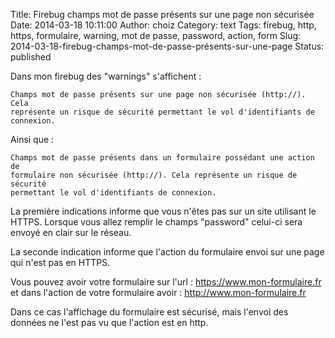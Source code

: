 Title: Firebug champs mot de passe présents sur une page non sécurisée
Date: 2014-03-18 10:11:00
Author: choiz
Category: text
Tags: firebug, http, https, formulaire, warning, mot de passe, password, action, form
Slug: 2014-03-18-firebug-champs-mot-de-passe-présents-sur-une-page
Status: published

Dans mon firebug des "warnings" s'affichent :

    Champs mot de passe présents sur une page non sécurisée (http://). Cela
    représente un risque de sécurité permettant le vol d'identifiants de
    connexion.

Ainsi que :

    Champs mot de passe présents dans un formulaire possédant une action de
    formulaire non sécurisée (http://). Cela représente un risque de sécurité
    permettant le vol d'identifiants de connexion.

La première indications informe que vous n'êtes pas sur un site
utilisant le HTTPS. Lorsque vous allez remplir le champs "password"
celui-ci sera envoyé en clair sur le réseau.

La seconde indication informe que l'action du formulaire envoi sur une
page qui n'est pas en HTTPS.

Vous pouvez avoir votre formulaire sur l'url :
<https://www.mon-formulaire.fr> et dans l'action de votre formulaire
avoir : <http://www.mon-formulaire.fr>

Dans ce cas l'affichage du formulaire est sécurisé, mais l'envoi des
données ne l'est pas vu que l'action est en http.
